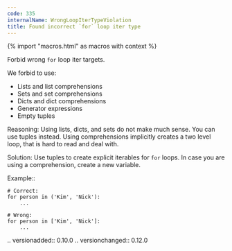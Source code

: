```yaml
---
code: 335
internalName: WrongLoopIterTypeViolation
title: Found incorrect `for` loop iter type
---
```


{% import "macros.html" as macros with context %}


Forbid wrong ``for`` loop iter targets.

We forbid to use:

- Lists and list comprehensions
- Sets and set comprehensions
- Dicts and dict comprehensions
- Generator expressions
- Empty tuples

Reasoning:
    Using lists, dicts, and sets do not make much sense.
    You can use tuples instead.
    Using comprehensions implicitly creates a two level loop,
    that is hard to read and deal with.

Solution:
    Use tuples to create explicit iterables for ``for`` loops.
    In case you are using a comprehension, create a new variable.

Example::

    # Correct:
    for person in ('Kim', 'Nick'):
        ...

    # Wrong:
    for person in ['Kim', 'Nick']:
        ...

.. versionadded:: 0.10.0
.. versionchanged:: 0.12.0